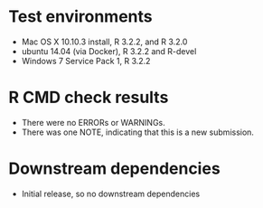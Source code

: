 # Test environments

* Mac OS X 10.10.3 install, R 3.2.2, and R 3.2.0
* ubuntu 14.04 (via Docker), R 3.2.2 and R-devel
* Windows 7 Service Pack 1, R 3.2.2

# R CMD check results

* There were no ERRORs or WARNINGs.
* There was one NOTE, indicating that this is a new submission.

# Downstream dependencies

* Initial release, so no downstream dependencies
